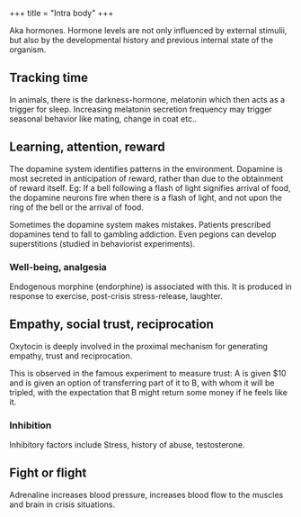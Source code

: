 +++
title = "Intra body"
+++

Aka hormones. Hormone levels are not only influenced by external stimulii, but also by the developmental history and previous internal state of the organism.

## Tracking time
In animals, there is the darkness-hormone, melatonin which then acts as a trigger for sleep. Increasing melatonin secretion frequency may trigger seasonal behavior like mating, change in coat etc..

## Learning, attention, reward
The dopamine system identifies patterns in the environment. Dopamine is most  secreted in anticipation of reward, rather than due to the obtainment of reward itself. Eg: If a bell following a flash of light signifies arrival of food, the dopamine neurons fire when there is a flash of light, and not upon the ring of the bell or the arrival of food.

Sometimes the dopamine system makes mistakes. Patients prescribed dopamines tend to fall to gambling addiction. Even pegions can develop superstitions (studied in behaviorist experiments).

### Well-being, analgesia
Endogenous morphine (endorphine) is associated with this. It is produced in response to exercise, post-crisis stress-release, laughter.

## Empathy, social trust, reciprocation
Oxytocin is deeply involved in the proximal mechanism for generating empathy, trust and reciprocation.

This is observed in the famous experiment to measure trust: A is given \$10 and is given an option of transferring part of it to B, with whom it will be tripled, with the expectation that B might return some money if he feels like it.

### Inhibition
Inhibitory factors include Stress, history of abuse, testosterone.

## Fight or flight
Adrenaline increases blood pressure, increases blood flow to the muscles and brain in crisis situations.

